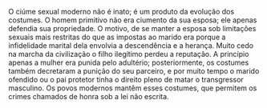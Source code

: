 ﻿O ciúme sexual moderno não é inato; é um produto da evolução dos costumes. O homem primitivo não era ciumento da sua esposa; ele  apenas defendia sua propriedade. O motivo, de se manter a esposa sob limitações sexuais mais restritas do que as impostas ao marido era porque a infidelidade marital dela envolvia a descendência e a herança. Muito cedo na marcha da civilização o filho ilegítimo perdeu a reputação. A princípio apenas a mulher era punida pelo adultério; posteriormente, os costumes também decretaram a punição do seu parceiro, e por muito tempo o marido ofendido ou o pai protetor tinha o direito pleno de matar o transgressor masculino. Os povos modernos mantêm esses costumes, que permitem os crimes chamados de honra sob a lei não escrita.